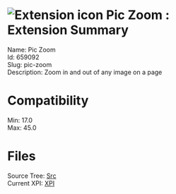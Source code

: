# ![Extension icon](https://addons.thunderbird.net/static/img/addon-icons/search-64.png) Pic Zoom : Extension Summary

Name: Pic Zoom  
Id: 659092  
Slug: pic-zoom  
Description: Zoom in and out of any image on a page
  

# Compatibility
Min: 17.0  
Max: 45.0  

# Files

Source Tree: [Src](C:/Dev/Thunderbird/ThunderKdB/xall/xOther/659092-pic-zoom/src)  
Current XPI: [XPI](C:/Dev/Thunderbird/ThunderKdB/xall/xOther/659092-pic-zoom/xpi)  



